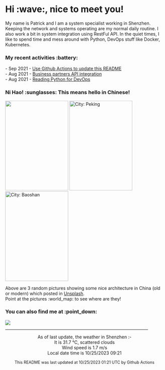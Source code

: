 <h1> Hi :wave:, nice to meet you! </h1>

<!-- <img align='right' src="https://media.giphy.com/media/3o6ZsWiPs8bx32YWyY/giphy.gif" width="300" /> -->

<p alight="left">My name is Patrick and I am a system specialist working in Shenzhen. Keeping the network and systems operating are my normal daily routine. I also work a bit in system integration using RestFul API. In the quiet times, I like to spend time and mess around with Python, DevOps stuff like Docker, Kubernetes.</p>
<h3>My recent activities :battery:</h3>
<!-- Activities start -->
- Sep 2021 - <a href='https://docs.github.com/en/actions' target='_blank'>Use Github Actions to update this README</a><br>
- Aug 2021 - <a href='#' target='_blank'>Business partners API integration</a><br>
- Aug 2021 - <a href='https://book.douban.com/subject/34787347/' target='_blank'>Reading Python for DevOps</a><br><!-- Activities end -->

<h3>Ni Hao! :sunglasses: This means hello in Chinese!</h3>
<!-- Picture start -->
<p><img width="200" height="285" src="https://images.unsplash.com/photo-1623056008274-5d4a8bc7f18f?crop=entropy&cs=tinysrgb&fit=max&fm=jpg&ixid=M3wyNjYzMzV8MHwxfHJhbmRvbXx8fHx8fHx8fDE2OTgxOTY5MTF8&ixlib=rb-4.0.3&q=80&w=200" /> <img width="200" height="285" src="https://images.unsplash.com/photo-1597136492033-1ef3f12bfba6?crop=entropy&cs=tinysrgb&fit=max&fm=jpg&ixid=M3wyNjYzMzV8MHwxfHJhbmRvbXx8fHx8fHx8fDE2OTgxOTY5MTF8&ixlib=rb-4.0.3&q=80&w=200" title="City: Peking" /> <img width="200" height="285" src="https://images.unsplash.com/photo-1684292067661-61253dcc42d1?crop=entropy&cs=tinysrgb&fit=max&fm=jpg&ixid=M3wyNjYzMzV8MHwxfHJhbmRvbXx8fHx8fHx8fDE2OTgxOTY5MTF8&ixlib=rb-4.0.3&q=80&w=200" title="City: Baoshan" /> </p><!-- Picture end -->
<p>Above are 3 random pictures showing some nice architecture in China (old or modern) which posted in <a href='https://unsplash.com/' target='_blank'>Unsplash</a>.<br>Point at the pictures :world_map: to see where are they!</p>

<h3>You can also find me at :point_down:</h3>
<p><a href="https://www.linkedin.com/in/patrick-law" target="_blank"><img src="https://img.shields.io/badge/linkedin-%230077B5.svg?&style=for-the-badge&logo=linkedin&logoColor=white" /></a>
</P>
<hr size='8' width='90%'>

<!-- Weather start -->
<p align="center">As of last update, the weather in Shenzhen :- <br>
It is 31.7 &#8451;, scattered clouds<br>
Wind speed is 1.7 m/s<br>
Local date time is 10/25/2023 09:21<br></p><!-- Weather end -->
<!-- Updatetime start -->
<p align="center" style="font-size:90%">This README was last updated at 10/25/2023 01:21 UTC by Github Actions</p><!-- Updatetime end -->
